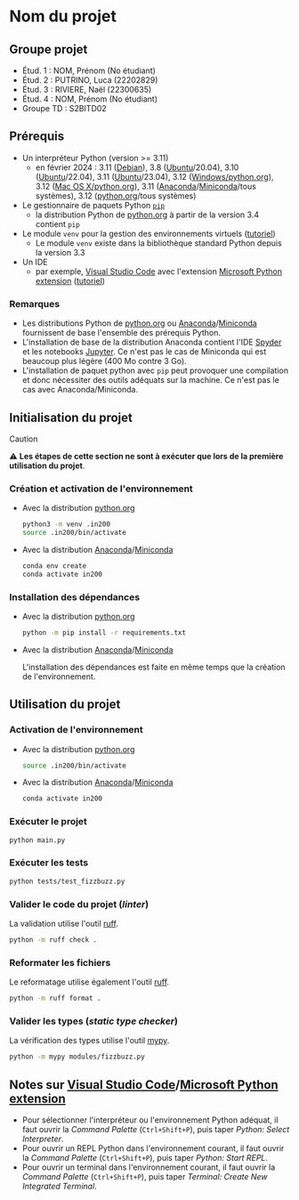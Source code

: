 
# Nom du projet

## Groupe projet
- Étud. 1 : NOM, Prénom (No étudiant)
- Étud. 2 : PUTRINO, Luca (22202829)
- Étud. 3 : RIVIERE, Naël (22300635)
- Étud. 4 : NOM, Prénom (No étudiant)
- Groupe TD : S2BITD02

## Prérequis
* Un interpréteur Python (version >= 3.11)
  * en février 2024 :
    3.11 ([Debian](https://packages.debian.org/search?keywords=python3&searchon=names&exact=1&suite=all&section=all)),
    3.8 ([Ubuntu](https://packages.ubuntu.com/search?keywords=python3&searchon=names&exact=1&suite=all&section=all)/20.04),
    3.10 ([Ubuntu](https://packages.ubuntu.com/search?keywords=python3&searchon=names&exact=1&suite=all&section=all)/22.04),
    3.11 ([Ubuntu](https://packages.ubuntu.com/search?keywords=python3&searchon=names&exact=1&suite=all&section=all)/23.04),
    3.12 ([Windows/python.org](https://www.python.org/downloads/windows/)), 3.12 ([Mac OS X/python.org](https://www.python.org/downloads/mac-osx/)),
    3.11 ([Anaconda](https://www.anaconda.com/products/individual)/[Miniconda](https://docs.conda.io/en/latest/miniconda.html)/tous systèmes),
    3.12 ([python.org](https://www.python.org/downloads/)/tous systèmes)
* Le gestionnaire de paquets Python [`pip`](https://pip.pypa.io/en/stable/)
  * la distribution Python de [python.org](https://www.python.org/) à partir de la version 3.4 contient `pip`
* Le module `venv` pour la gestion des environnements virtuels ([tutoriel](https://docs.python.org/3/tutorial/venv.html))
  * Le module `venv` existe dans la bibliothèque standard Python depuis la version 3.3
* Un IDE
  * par exemple, [Visual Studio Code](https://code.visualstudio.com/) avec l'extension [Microsoft Python extension](https://marketplace.visualstudio.com/items?itemName=ms-python.python) ([tutoriel](https://code.visualstudio.com/docs/python/python-tutorial))

### Remarques
* Les distributions Python de [python.org](https://www.python.org/) ou [Anaconda](https://www.anaconda.com/products/individual)/[Miniconda](https://docs.conda.io/en/latest/miniconda.html) fournissent de base l'ensemble des prérequis Python.
* L'installation de base de la distribution Anaconda contient l'IDE [Spyder](https://www.spyder-ide.org/) et les notebooks [Jupyter](https://jupyter.org/). Ce n'est pas le cas de Miniconda qui est beaucoup plus légère (400 Mo contre 3 Go).
* L'installation de paquet python avec `pip` peut provoquer une compilation et donc nécessiter des outils adéquats sur la machine. Ce n'est pas le cas avec Anaconda/Miniconda.

## Initialisation du projet
> [!CAUTION]
> :warning: **Les étapes de cette section ne sont à exécuter que lors de la première utilisation du projet**.

### Création et activation de l'environnement
* Avec la distribution [python.org](https://www.python.org/)
  ```bash
  python3 -m venv .in200
  source .in200/bin/activate
  ```
* Avec la distribution [Anaconda](https://www.anaconda.com/products/individual)/[Miniconda](https://docs.conda.io/en/latest/miniconda.html)
  ```bash
  conda env create
  conda activate in200
  ```

### Installation des dépendances
* Avec la distribution [python.org](https://www.python.org/)
  ```bash
  python -m pip install -r requirements.txt
  ```
* Avec la distribution [Anaconda](https://www.anaconda.com/products/individual)/[Miniconda](https://docs.conda.io/en/latest/miniconda.html)

  L'installation des dépendances est faite en même temps que la création de l'environnement.

## Utilisation du projet
### Activation de l'environnement
* Avec la distribution [python.org](https://www.python.org/)
  ```bash
  source .in200/bin/activate
  ```
* Avec la distribution [Anaconda](https://www.anaconda.com/products/individual)/[Miniconda](https://docs.conda.io/en/latest/miniconda.html)
  ```bash
  conda activate in200
  ```

### Exécuter le projet
```bash
python main.py
```

### Exécuter les tests
```bash
python tests/test_fizzbuzz.py
```

### Valider le code du projet (_linter_)
La validation utilise l'outil [ruff](https://docs.astral.sh/ruff/).

```bash
python -m ruff check .
```

### Reformater les fichiers
Le reformatage utilise également l'outil [ruff](https://docs.astral.sh/ruff/).

```bash
python -m ruff format .
```

### Valider les types (_static type checker_)
La vérification des types utilise l'outil [mypy](https://mypy-lang.org/index.html).
```bash
python -m mypy modules/fizzbuzz.py
```

## Notes sur [Visual Studio Code](https://code.visualstudio.com/)/[Microsoft Python extension](https://marketplace.visualstudio.com/items?itemName=ms-python.python)
* Pour sélectionner l'interpréteur ou l'environnement Python adéquat, il faut ouvrir la *Command Palette* (`Ctrl+Shift+P`), puis taper *Python: Select Interpreter*.
* Pour ouvrir un REPL Python dans l'environnement courant, il faut ouvrir la *Command Palette* (`Ctrl+Shift+P`), puis taper *Python: Start REPL*.
* Pour ouvrir un terminal dans l'environnement courant, il faut ouvrir la *Command Palette* (`Ctrl+Shift+P`), puis taper *Terminal: Create New Integrated Terminal*.
